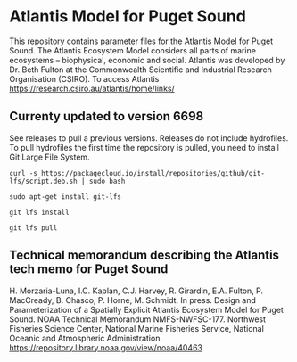 # Atlantis Model for Puget Sound

This repository contains parameter files for the Atlantis Model for Puget Sound. The Atlantis Ecosystem Model considers all parts of marine ecosystems – biophysical, economic and social. Atlantis was developed by Dr. Beth Fulton at the Commonwealth Scientific and Industrial Research Organisation (CSIRO). To access Atlantis https://research.csiro.au/atlantis/home/links/

## Currenty updated to version 6698

See releases to pull a previous versions. Releases do not include hydrofiles.
To pull hydrofiles the first time the repository is pulled, you need to install Git Large File System.

`curl -s https://packagecloud.io/install/repositories/github/git-lfs/script.deb.sh | sudo bash`

`sudo apt-get install git-lfs`

`git lfs install`

`git lfs pull`

## Technical memorandum describing the Atlantis tech memo for Puget Sound 

H. Morzaria-Luna, I.C. Kaplan, C.J. Harvey, R. Girardin, E.A. Fulton, P. MacCready, B. Chasco, P. Horne, M. Schmidt. In press. Design and Parameterization of a Spatially Explicit Atlantis Ecosystem Model for Puget Sound. NOAA Technical Memorandum NMFS-NWFSC-177. Northwest Fisheries Science Center, National Marine Fisheries Service, National Oceanic and Atmospheric Administration.
https://repository.library.noaa.gov/view/noaa/40463
